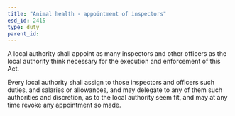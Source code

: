 ```yaml
---
title: "Animal health - appointment of inspectors"
esd_id: 2415
type: duty
parent_id:  
---
```


A local authority shall appoint as many inspectors and other officers as the local authority think necessary for the execution and enforcement of this Act.

Every local authority shall assign to those inspectors and officers such duties, and salaries or allowances, and may delegate to any of them such authorities and discretion, as to the local authority seem fit, and may at any time revoke any appointment so made.

